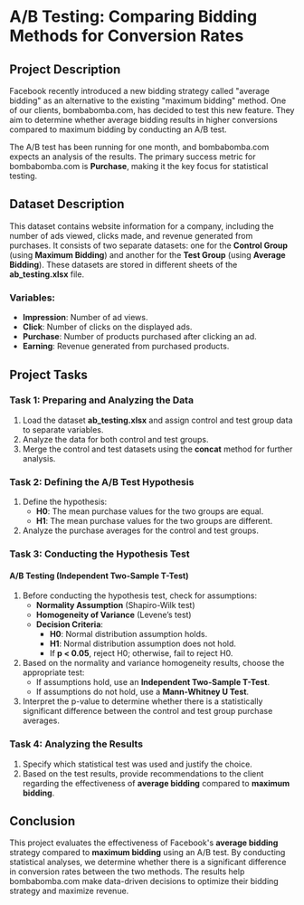 # A/B Testing: Comparing Bidding Methods for Conversion Rates

## Project Description

Facebook recently introduced a new bidding strategy called "average bidding" as an alternative to the existing "maximum bidding" method. One of our clients, bombabomba.com, has decided to test this new feature. They aim to determine whether average bidding results in higher conversions compared to maximum bidding by conducting an A/B test.

The A/B test has been running for one month, and bombabomba.com expects an analysis of the results. The primary success metric for bombabomba.com is **Purchase**, making it the key focus for statistical testing.

## Dataset Description

This dataset contains website information for a company, including the number of ads viewed, clicks made, and revenue generated from purchases. It consists of two separate datasets: one for the **Control Group** (using **Maximum Bidding**) and another for the **Test Group** (using **Average Bidding**). These datasets are stored in different sheets of the **ab_testing.xlsx** file.

### Variables:
- **Impression**: Number of ad views.
- **Click**: Number of clicks on the displayed ads.
- **Purchase**: Number of products purchased after clicking an ad.
- **Earning**: Revenue generated from purchased products.

## Project Tasks

### Task 1: Preparing and Analyzing the Data
1. Load the dataset **ab_testing.xlsx** and assign control and test group data to separate variables.
2. Analyze the data for both control and test groups.
3. Merge the control and test datasets using the **concat** method for further analysis.

### Task 2: Defining the A/B Test Hypothesis
1. Define the hypothesis:
   - **H0**: The mean purchase values for the two groups are equal.
   - **H1**: The mean purchase values for the two groups are different.
2. Analyze the purchase averages for the control and test groups.

### Task 3: Conducting the Hypothesis Test

#### A/B Testing (Independent Two-Sample T-Test)
1. Before conducting the hypothesis test, check for assumptions:
   - **Normality Assumption** (Shapiro-Wilk test)
   - **Homogeneity of Variance** (Levene’s test)
   - **Decision Criteria**:
     - **H0**: Normal distribution assumption holds.
     - **H1**: Normal distribution assumption does not hold.
     - If **p < 0.05**, reject H0; otherwise, fail to reject H0.
2. Based on the normality and variance homogeneity results, choose the appropriate test:
   - If assumptions hold, use an **Independent Two-Sample T-Test**.
   - If assumptions do not hold, use a **Mann-Whitney U Test**.
3. Interpret the p-value to determine whether there is a statistically significant difference between the control and test group purchase averages.

### Task 4: Analyzing the Results
1. Specify which statistical test was used and justify the choice.
2. Based on the test results, provide recommendations to the client regarding the effectiveness of **average bidding** compared to **maximum bidding**.

## Conclusion
This project evaluates the effectiveness of Facebook's **average bidding** strategy compared to **maximum bidding** using an A/B test. By conducting statistical analyses, we determine whether there is a significant difference in conversion rates between the two methods. The results help bombabomba.com make data-driven decisions to optimize their bidding strategy and maximize revenue.

